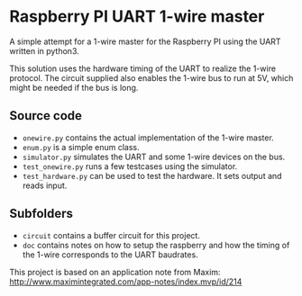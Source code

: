 Raspberry PI UART 1-wire master
===============================

A simple attempt for a 1-wire master for the Raspberry PI using the UART
written in python3.

This solution uses the hardware timing of the UART to realize the 1-wire
protocol. The circuit supplied also enables the 1-wire bus to run at 5V,
which might be needed if the bus is long.

Source code
-----------
* `onewire.py` contains the actual implementation of the 1-wire master.
* `enum.py` is a simple enum class.
* `simulator.py` simulates the UART and some 1-wire devices on the bus.
* `test_onewire.py` runs a few testcases using the simulator.
* `test_hardware.py` can be used to test the hardware. It sets output and reads 
  input.

Subfolders
-----------
* `circuit` contains a buffer circuit for this project. 
* `doc` contains notes on how to setup the raspberry and how the timing of 
  the 1-wire corresponds to the UART baudrates.

This project is based on an application note from Maxim:
http://www.maximintegrated.com/app-notes/index.mvp/id/214

